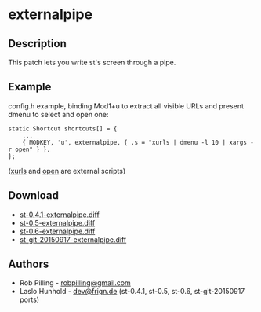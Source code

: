 externalpipe
============

Description
-----------

This patch lets you write st's screen through a pipe.

Example
-------

config.h example, binding Mod1+u to extract all visible URLs and present
dmenu to select and open one:

	static Shortcut shortcuts[] = {
		...
		{ MODKEY, 'u', externalpipe, { .s = "xurls | dmenu -l 10 | xargs -r open" } },
	};

([xurls](https://raw.github.com/bobrippling/perlbin/master/xurls) and
[open](https://github.com/bobrippling/open) are external scripts)


Download
--------

* [st-0.4.1-externalpipe.diff](st-0.4.1-externalpipe.diff)
* [st-0.5-externalpipe.diff](st-0.5-externalpipe.diff)
* [st-0.6-externalpipe.diff](st-0.6-externalpipe.diff)
* [st-git-20150917-externalpipe.diff](st-git-20150917-externalpipe.diff)

Authors
-------

 * Rob Pilling - robpilling@gmail.com
 * Laslo Hunhold - dev@frign.de (st-0.4.1, st-0.5, st-0.6, st-git-20150917 ports)
